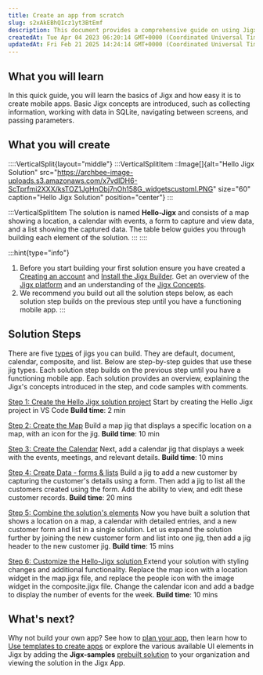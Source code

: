 ```yaml
---
title: Create an app from scratch
slug: s2xAkEBhQIcz1yt3BtEmf
description: This document provides a comprehensive guide on using Jigx to create mobile apps. Learn about basic Jigx concepts, such as data collection and navigation, and follow step-by-step instructions to build a complete mobile solution called "Hello-Jigx." From m
createdAt: Tue Apr 04 2023 06:20:14 GMT+0000 (Coordinated Universal Time)
updatedAt: Fri Feb 21 2025 14:24:14 GMT+0000 (Coordinated Universal Time)
---
```


## What you will learn

In this quick guide, you will learn the basics of Jigx and how easy it is to create mobile apps. Basic Jigx concepts are introduced, such as collecting information, working with data in SQLite, navigating between screens, and passing parameters.

## What you will create

::::VerticalSplit{layout="middle"}
:::VerticalSplitItem
::Image[]{alt="Hello Jigx Solution" src="https://archbee-image-uploads.s3.amazonaws.com/x7vdIDH6-ScTprfmi2XXX/ksTOZ1JgHnObj7nOh158G_widgetscustoml.PNG" size="60" caption="Hello Jigx Solution" position="center"}
:::

:::VerticalSplitItem
The solution is named **Hello-Jigx** and consists of a map showing a location, a calendar with events, a form to capture and view data, and a list showing the captured data. The table below guides you through building each element of the solution.
:::
::::

:::hint{type="info"}
1. Before you start building your first solution ensure you have created a [Creating an account](<./Creating an account.md>) and [Install the Jigx Builder](<./Install the Jigx Builder.md>). Get an overview of the [Jigx platform](<./../Understanding the basics/Architecture.md>) and an understanding of the [Jigx Concepts](<./../Understanding the basics/Jigx Concepts.md>).
2. We recommend you build out all the solution steps below, as each solution step builds on the previous step until you have a functioning mobile app.
:::

## Solution Steps

There are five [types]() of jigs you can build. They are default, document, calendar, composite, and list. Below are step-by-step guides that use these jig types. Each solution step builds on the previous step until you have a functioning mobile app.  Each solution provides an overview, explaining the Jigx's concepts introduced in the step, and code samples with comments.

<a href="https://docs.jigx.com/create-the-hello-jigx-solution-project" target="_blank">Step 1: Create the Hello Jigx solution project</a>
Start by creating the Hello Jigx project  in VS Code
**Build time**: 2 min

<a href="https://docs.jigx.com/create-the-map" target="_blank">Step 2: Create the Map</a>
Build a map jig that displays a specific location on a map, with an icon for the jig.
**Build time**: 10 min

<a href="https://docs.jigx.com/create-the-calendar" target="_blank">Step 3: Create the Calendar</a>
Next, add a calendar jig that displays a week with the events, meetings, and relevant details.
**Build time**: 10 mins

<a href="https://docs.jigx.com/create-data-form-and-list" target="_blank">Step 4: Create Data - forms & lists</a>
Build a jig to add a new customer by capturing the customer's details using a form. Then add a jig to list all the customers created using the form. Add the ability to view, and edit these customer records.
**Build time**: 20 mins

<a href="https://docs.jigx.com/combine-the-solutions-elements" target="_blank">Step 5: Combine the solution's elements</a>
Now you have built a solution that shows a location on a map, a calendar with detailed entries, and a new customer form and list in a single solution. Let us expand the solution further by joining the new customer form and list into one jig, then add a jig header to the new customer jig.
**Build time**: 15 mins

<a href="https://docs.jigx.com/customize-the-hello-jigx-solution" target="_blank">Step 6: Customize the Hello-Jigx solution
</a>Extend your solution with styling changes and additional functionality. Replace the map icon with a location widget in the map.jigx file, and replace the people icon with the image widget in the composite.jigx file. Change the calendar icon and add a badge to display the number of events for the week.
**Build time**: 10 mins

## What's next?

Why not build your own app? See how to [plan your app](<./Planning your app.md>), then learn how to [Use templates to create apps](<./Use templates to create apps.md>) or explore the various available UI elements in Jigx by adding the **Jigx-samples** [prebuilt solution](<./Use pre-built solutions.md>) to your organization and viewing the solution in the Jigx App.
